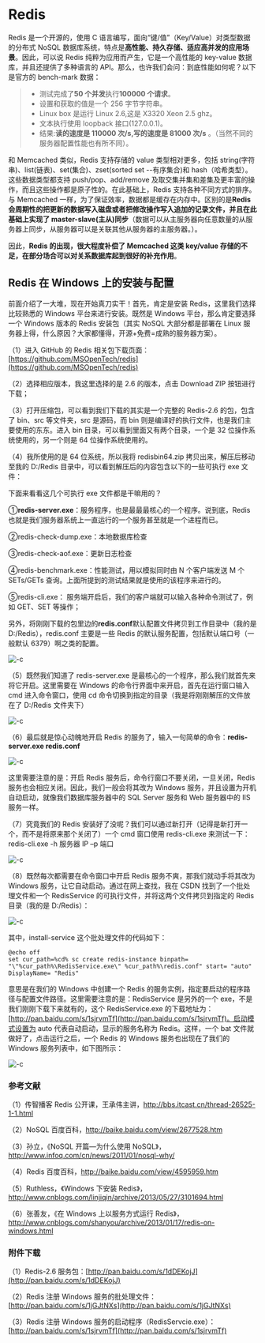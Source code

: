 # Redis

Redis 是一个开源的，使用 C 语言编写，面向“键/值”（Key/Value）对类型数据的分布式 NoSQL 数据库系统，特点是**高性能、持久存储、适应高并发的应用场景**。因此，可以说 Redis 纯粹为应用而产生，它是一个高性能的 key-value 数据库，并且还提供了多种语言的 API。那么，也许我们会问：到底性能如何呢？以下是官方的 bench-mark 数据：

> - 测试完成了**50 个并发**执行**100000 个请求**。
> - 设置和获取的值是一个 256 字节字符串。
> - Linux box 是运行 Linux 2.6,这是 X3320 Xeon 2.5 ghz。
> - 文本执行使用 loopback 接口(127.0.0.1)。
> - 结果:**读的速度是 110000 次/s,写的速度是 81000 次/s** 。（当然不同的服务器配置性能也有所不同）。

和 Memcached 类似，Redis 支持存储的 value 类型相对更多，包括 string(字符串)、list(链表)、set(集合)、zset(sorted set --有序集合)和 hash（哈希类型）。这些数据类型都支持 push/pop、add/remove 及取交集并集和差集及更丰富的操作，而且这些操作都是原子性的。在此基础上，Redis 支持各种不同方式的排序。与 Memcached 一样，为了保证效率，数据都是缓存在内存中。区别的是**Redis 会周期性的把更新的数据写入磁盘或者把修改操作写入追加的记录文件，并且在此基础上实现了 master-slave(主从)同步**（数据可以从主服务器向任意数量的从服务器上同步，从服务器可以是关联其他从服务器的主服务器。）。

因此，**Redis 的出现，很大程度补偿了 Memcached 这类 key/value 存储的不足，在部分场合可以对关系数据库起到很好的补充作用**。

## Redis 在 Windows 上的安装与配置

前面介绍了一大堆，现在开始真刀实干！首先，肯定是安装 Redis，这里我们选择比较熟悉的 Windows 平台来进行安装。既然是 Windows 平台，那么肯定要选择一个 Windows 版本的 Redis 安装包（其实 NoSQL 大部分都是部署在 Linux 服务器上得，什么原因？大家都懂得，开源+免费=成熟的服务器方案）。

（1）进入 GitHub 的 Redis 相关包下载页面：[https://github.com/MSOpenTech/redis](https://github.com/MSOpenTech/redis)

（2）选择相应版本，我这里选择的是 2.6 的版本，点击 Download ZIP 按钮进行下载；

（3）打开压缩包，可以看到我们下载的其实是一个完整的 Redis-2.6 的包，包含了 bin、src 等文件夹，src 是源码，而 bin 则是编译好的执行文件，也是我们主要使用的东东。进入 bin 目录，可以看到里面又有两个目录，一个是 32 位操作系统使用的，另一个则是 64 位操作系统使用的。

（4）我所使用的是 64 位系统，所以我将 redisbin64.zip 拷贝出来，解压后移动至我的 D:/Redis 目录中，可以看到解压后的内容包含以下的一些可执行 exe 文件：

下面来看看这几个可执行 exe 文件都是干嘛用的？

①**redis-server.exe**：服务程序，也是最最最核心的一个程序。说到底，Redis 也就是我们服务器系统上一直运行的一个服务甚至就是一个进程而已。

②redis-check-dump.exe：本地数据库检查

③redis-check-aof.exe：更新日志检查

④redis-benchmark.exe：性能测试，用以模拟同时由 N 个客户端发送 M 个 SETs/GETs 查询。上面所提到的测试结果就是使用的该程序来进行的。

⑤redis-cli.exe： 服务端开启后，我们的客户端就可以输入各种命令测试了，例如 GET、SET 等操作；

另外，将刚刚下载的包里边的**redis.conf**默认配置文件拷贝到工作目录中（我的是 D:/Redis），redis.conf 主要是一些 Redis 的默认服务配置，包括默认端口号（一般默认 6379）啊之类的配置。

![-c](http://om1o84p1p.bkt.clouddn.com/2017-03-14-030157289964052.jpg)

（5）既然我们知道了 redis-server.exe 是最核心的一个程序，那么我们就首先来将它开启。这里需要在 Windows 的命令行界面中来开启，首先在运行窗口输入 cmd 进入命令窗口，使用 cd 命令切换到指定的目录（我是将刚刚解压的文件放在了 D:/Redis 文件夹下）

![-c](http://om1o84p1p.bkt.clouddn.com/2017-03-14-030154054348230.jpg)

（6）最后就是惊心动魄地开启 Redis 的服务了，输入一句简单的命令：**redis-server.exe redis.conf**

![-c](http://om1o84p1p.bkt.clouddn.com/2017-03-14-030159446376126.jpg)

这里需要注意的是：开启 Redis 服务后，命令行窗口不要关闭，一旦关闭，Redis 服务也会相应关闭。因此，我们一般会将其改为 Windows 服务，并且设置为开机自动启动，就像我们数据库服务器中的 SQL Server 服务和 Web 服务器中的 IIS 服务一样。

（7）究竟我们的 Redis 安装好了没呢？我们可以通过新打开（记得是新打开一个，而不是将原来那个关闭了）一个 cmd 窗口使用 redis-cli.exe 来测试一下：redis-cli.exe -h 服务器 IP –p 端口

![-c](http://om1o84p1p.bkt.clouddn.com/2017-03-14-030218180744353.jpg)

（8）既然每次都需要在命令窗口中开启 Redis 服务不爽，那我们就动手将其改为 Windows 服务，让它自动启动。通过在网上查找，我在 CSDN 找到了一个批处理文件和一个 RedisService 的可执行文件，并将这两个文件拷贝到指定的 Redis 目录（我的是 D:/Redis）：

![-c](http://om1o84p1p.bkt.clouddn.com/2017-03-14-031047248401630.jpg)

其中，install-service 这个批处理文件的代码如下：

```shell
@echo off
set cur_path=%cd% sc create redis-instance binpath= "\"%cur_path%\RedisService.exe\" %cur_path%\redis.conf" start= "auto" DisplayName= "Redis"
```

意思是在我们的 Windows 中创建一个 Redis 的服务实例，指定要启动的程序路径与配置文件路径。这里需要注意的是：RedisService 是另外的一个 exe，不是我们刚刚下载下来就有的，这个 RedisService.exe 的下载地址为：[http://pan.baidu.com/s/1sjrvmTf](http://pan.baidu.com/s/1sjrvmTf)。启动模式设置为 auto 代表自动启动，显示的服务名称为 Redis。这样，一个 bat 文件就做好了，点击运行之后，一个 Redis 的 Windows 服务也出现在了我们的 Windows 服务列表中，如下图所示：

![-c](http://om1o84p1p.bkt.clouddn.com/2017-03-14-030244435276318.jpg)

### 参考文献

（1）传智播客 Redis 公开课，王承伟主讲，http://bbs.itcast.cn/thread-26525-1-1.html

（2）NoSQL 百度百科，http://baike.baidu.com/view/2677528.htm

（3）孙立，《NoSQL 开篇—为什么使用 NoSQL》，http://www.infoq.com/cn/news/2011/01/nosql-why/

（4）Redis 百度百科，http://baike.baidu.com/view/4595959.htm

（5）Ruthless，《Windows 下安装 Redis》，http://www.cnblogs.com/linjiqin/archive/2013/05/27/3101694.html

（6）张善友，《在 Windows 上以服务方式运行 Redis》，http://www.cnblogs.com/shanyou/archive/2013/01/17/redis-on-windows.html

### 附件下载

（1）Redis-2.6 服务包：[http://pan.baidu.com/s/1dDEKojJ](http://pan.baidu.com/s/1dDEKojJ)

（2）Redis 注册 Windows 服务的批处理文件：[http://pan.baidu.com/s/1jGJtNXs](http://pan.baidu.com/s/1jGJtNXs)

（3）Redis 注册 Windows 服务的启动程序（RedisServcie.exe）：[http://pan.baidu.com/s/1sjrvmTf](http://pan.baidu.com/s/1sjrvmTf)
